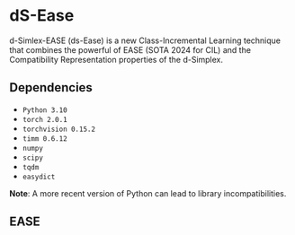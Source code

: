 # dS-Ease
d-Simlex-EASE (ds-Ease) is a new Class-Incremental Learning technique that combines the powerful of EASE (SOTA 2024 for CIL) and the Compatibility Representation properties of the d-Simplex.

## Dependencies
- `Python 3.10`
- `torch 2.0.1`
- `torchvision 0.15.2`
- `timm 0.6.12`
- `numpy`
- `scipy`
- `tqdm`
- `easydict`

**Note**: A more recent version of Python can lead to library incompatibilities.

## EASE
